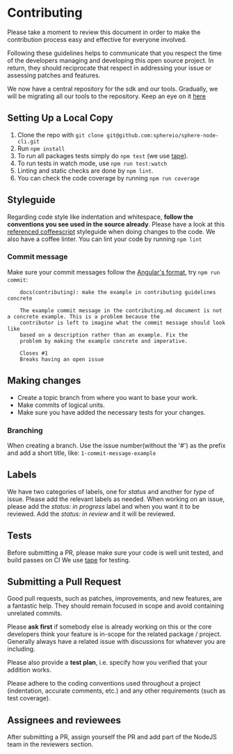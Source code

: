 # Contributing
Please take a moment to review this document in order to make the contribution
process easy and effective for everyone involved.

Following these guidelines helps to communicate that you respect the time of
the developers managing and developing this open source project. In return,
they should reciprocate that respect in addressing your issue or assessing
patches and features.

We now have a central repository for the sdk and our tools. Gradually, we will be migrating all our tools to the repository. Keep an eye on it [here](https://github.com/commercetools/nodejs)

## Setting Up a Local Copy
1. Clone the repo with `git clone git@github.com:sphereio/sphere-node-cli.git`
2. Run `npm install`
4. To run all packages tests simply do `npm test` (we use [tape](https://github.com/substack/tape)).
5. To run tests in watch mode, use `npm run test:watch`
6. Linting and static checks are done by `npm lint`.
7. You can check the code coverage by running `npm run coverage`

## Styleguide
Regarding code style like indentation and whitespace, **follow the conventions you see used in the source already**. Please have a look at this [referenced coffeescript](https://github.com/polarmobile/coffeescript-style-guide) styleguide when doing changes to the code.
We also have a coffee linter.
You can lint your code by running `npm lint`

### Commit message
Make sure your commit messages follow the [Angular's format](https://github.com/angular/angular.js/blob/master/CONTRIBUTING.md#-git-commit-guidelines), try `npm run commit`:
```
    docs(contributing): make the example in contributing guidelines concrete

    The example commit message in the contributing.md document is not a concrete example. This is a problem because the
    contributor is left to imagine what the commit message should look like
    based on a description rather than an example. Fix the
    problem by making the example concrete and imperative.

    Closes #1
    Breaks having an open issue
```

## Making changes
* Create a topic branch from where you want to base your work.
* Make commits of logical units.
* Make sure you have added the necessary tests for your changes.

### Branching
When creating a branch. Use the issue number(without the '#') as the prefix and add a short title, like: `1-commit-message-example`

## Labels
We have two categories of labels, one for _status_ and another for _type_ of issue.
Please add the relevant labels as needed. When working on an issue, please add the _status: in progress_ label and when you want it to be reviewed. Add the _status: in review_ and it will be reviewed.

## Tests
Before submitting a PR, please make sure your code is well unit tested, and build passes on CI
We use [tape](https://github.com/substack/tape) for testing.

## Submitting a Pull Request
Good pull requests, such as patches, improvements, and new features, are a fantastic help. They should remain focused in scope and avoid containing unrelated commits.

Please **ask first** if somebody else is already working on this or the core developers think your feature is in-scope for the related package / project. Generally always have a related issue with discussions for whatever you are including.

Please also provide a **test plan**, i.e. specify how you verified that your addition works.

Please adhere to the coding conventions used throughout a project (indentation,
accurate comments, etc.) and any other requirements (such as test coverage).

## Assignees and reviewees
After submitting a PR, assign yourself the PR and add part of the NodeJS team in the reviewers section.

